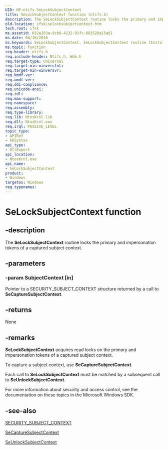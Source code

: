 ```yaml
---
UID: NF:ntifs.SeLockSubjectContext
title: SeLockSubjectContext function (ntifs.h)
description: The SeLockSubjectContext routine locks the primary and impersonation tokens of a captured subject context.
old-location: ifsk\selocksubjectcontext.htm
tech.root: ifsk
ms.assetid: 032e203a-9cb0-4232-91fc-883528e15a81
ms.date: 04/16/2018
ms.keywords: SeLockSubjectContext, SeLockSubjectContext routine [Installable File System Drivers], ifsk.selocksubjectcontext, ntifs/SeLockSubjectContext, seref_ea4696ab-8343-4d15-866c-15720d009db8.xml
ms.topic: function
req.header: ntifs.h
req.include-header: Ntifs.h, Wdm.h
req.target-type: Universal
req.target-min-winverclnt: 
req.target-min-winversvr: 
req.kmdf-ver: 
req.umdf-ver: 
req.ddi-compliance: 
req.unicode-ansi: 
req.idl: 
req.max-support: 
req.namespace: 
req.assembly: 
req.type-library: 
req.lib: NtosKrnl.lib
req.dll: NtosKrnl.exe
req.irql: PASSIVE_LEVEL
topic_type:
- APIRef
- kbSyntax
api_type:
- DllExport
api_location:
- NtosKrnl.exe
api_name:
- SeLockSubjectContext
product:
- Windows
targetos: Windows
req.typenames: 
---
```


# SeLockSubjectContext function


## -description


The <b>SeLockSubjectContext</b> routine locks the primary and impersonation tokens of a captured subject context.


## -parameters




### -param SubjectContext [in]

Pointer to a SECURITY_SUBJECT_CONTEXT structure returned by a call to <b>SeCaptureSubjectContext</b>.


## -returns



None




## -remarks



<b>SeLockSubjectContext</b> acquires read locks on the primary and impersonation tokens of a captured subject context.

To capture a subject context, use <b>SeCaptureSubjectContext</b>.

Each call to <b>SeLockSubjectContext</b> must be matched by a subsequent call to <b>SeUnlockSubjectContext</b>.

For more information about security and access control, see the documentation on these topics in the Microsoft Windows SDK. 




## -see-also




<a href="https://msdn.microsoft.com/library/windows/hardware/ff563714">SECURITY_SUBJECT_CONTEXT</a>



<a href="https://msdn.microsoft.com/library/windows/hardware/ff554792">SeCaptureSubjectContext</a>



<a href="https://msdn.microsoft.com/library/windows/hardware/ff556736">SeUnlockSubjectContext</a>
 

 

